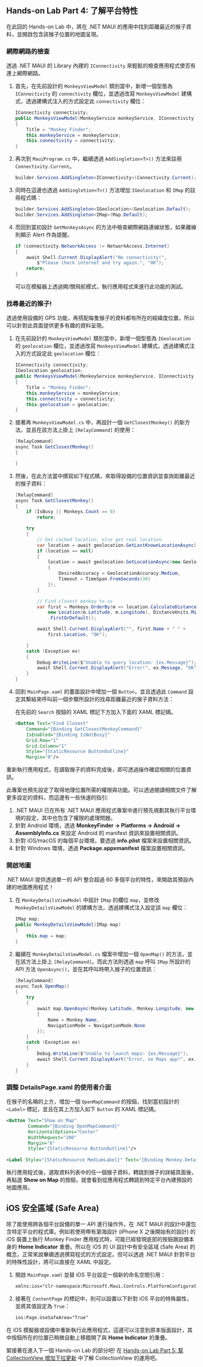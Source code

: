 ## Hands-on Lab Part 4: 了解平台特性

在此回的 Hands-on Lab 中，將在 .NET MAUI 的應用中找到距離最近的猴子資料，並開啟包含該猴子位置的地圖呈現。

### 網際網路的檢查

透過 .NET MAUI 的 Library 內建的 `IConnectivity` 來輕鬆的檢查應用程式使否有連上網際網路。

1. 首先，在先前設計的 `MonkeysViewModel` 類別當中，新增一個型態為 `IConnectivity` 的 `connectivity` 欄位，並透過改寫 `MonkeysViewModel` 建構式，透過建構式注入的方式設定此 `connectivity` 欄位：

    ```csharp
    IConnectivity connectivity;
    public MonkeysViewModel(MonkeyService monkeyService, IConnectivity connectivity)
    {
        Title = "Monkey Finder";
        this.monkeyService = monkeyService;
        this.connectivity = connectivity;
    }
    ```

2. 再次到 `MauiProgram.cs` 中，繼續透過 `AddSingletion<T>()` 方法來註冊 `Connectivity.Current`。

    ```csharp
    builder.Services.AddSingleton<IConnectivity>(Connectivity.Current);
    ```

3. 同時在這邊也透過 `AddSingletion<T>()` 方法增加 `IGeolocation` 和 `IMap` 的註冊程式碼：

    ```csharp
    builder.Services.AddSingleton<IGeolocation>(Geolocation.Default);
    builder.Services.AddSingleton<IMap>(Map.Default);
    ```

4. 而回到當初設計 `GetMonkeysAsync` 的方法中檢查網際網路連線狀態，如果離線則顯示 Alert 作為提醒。


    ```csharp
    if (connectivity.NetworkAccess != NetworkAccess.Internet)
    {
        await Shell.Current.DisplayAlert("No connectivity!",
            $"Please check internet and try again.", "OK");
        return;
    }
    ```

   可以在模擬器上透過開/關飛航模式，執行應用程式來進行此功能的測試。


### 找尋最近的猴子!

透過使用設備的 GPS 功能，再搭配每隻猴子的資料都有所在的經緯度位置，所以可以針對此頁面提供更多有趣的資料呈現。

1. 在先前設計的 `MonkeysViewModel` 類別當中，新增一個型態為 `IGeolocation` 的 `geolocation` 欄位，並透過改寫 `MonkeysViewModel` 建構式，透過建構式注入的方式設定此 `geolocation` 欄位：

    ```csharp
    IConnectivity connectivity;
    IGeolocation geolocation;
    public MonkeysViewModel(MonkeyService monkeyService, IConnectivity connectivity, IGeolocation geolocation)
    {
        Title = "Monkey Finder";
        this.monkeyService = monkeyService;
        this.connectivity = connectivity;
        this.geolocation = geolocation;
    }
    ```

2. 接著再 `MonkeysViewModel.cs` 中，再設計一個 `GetClosestMonkey()` 的新方法，並且在該方法上掛上 `[RelayCommand]` 的使用：

    ```csharp
    [RelayCommand]
    async Task GetClosestMonkey()
    {

    }
    ```

3. 然後，在此方法當中撰寫如下程式碼，來取得設備的位置資訊並查詢距離最近的猴子資料：

    ```csharp
    [RelayCommand]
    async Task GetClosestMonkey()
    {
        if (IsBusy || Monkeys.Count == 0)
            return;

        try
        {
            // Get cached location, else get real location.
            var location = await geolocation.GetLastKnownLocationAsync();
            if (location == null)
            {
                location = await geolocation.GetLocationAsync(new GeolocationRequest
                {
                    DesiredAccuracy = GeolocationAccuracy.Medium,
                    Timeout = TimeSpan.FromSeconds(30)
                });
            }

            // Find closest monkey to us
            var first = Monkeys.OrderBy(m => location.CalculateDistance(
                new Location(m.Latitude, m.Longitude), DistanceUnits.Miles))
                .FirstOrDefault();

            await Shell.Current.DisplayAlert("", first.Name + " " +
                first.Location, "OK");

        }
        catch (Exception ex)
        {
            Debug.WriteLine($"Unable to query location: {ex.Message}");
            await Shell.Current.DisplayAlert("Error!", ex.Message, "OK");
        }
    }
    ```

4. 回到 `MainPage.xaml` 的畫面設計中增加一個 `Button`，並且透過此 `Command` 設定其繫結來呼叫前一個步驟所設計的找尋距離最近的猴子資料方法：

    在先前的 `Search` 按鈕的 XAML 標記下方加入下面的 XAML 標記碼。

    ```xml
    <Button Text="Find Closest" 
        Command="{Binding GetClosestMonkeyCommand}"
        IsEnabled="{Binding IsNotBusy}"
        Grid.Row="1"
        Grid.Column="1"
        Style="{StaticResource ButtonOutline}"
        Margin="8"/>
    ```

重新執行應用程式，在讀取猴子的資料完成後，即可透過操作確認相關的位置資訊。

此專案也預先設定了取得地理位置所需的權限與功能。可以透過閱讀相關文件了解更多設定的資料，而這邊有一些快速的指引:

1. .NET MAUI 已在所有 .NET MAUI 應用程式專案中進行預先規劃其執行平台環境的設定，其中也包含了權限的處理問題。
2. 針對 Android 環境，透過 **MonkeyFinder -> Platforms -> Android -> AssemblyInfo.cs** 來設定 Android 的 manifest 資訊來設置相關資訊。
3. 針對 iOS/macOS 的每個平台環境，要透過 **info.plist** 檔案來設置相關資訊。
4. 針對 Windows 環境，透過 **Package.appxmanifest** 檔案設置相關資訊。


### 開啟地圖

.NET MAUI 提供透過單一的 API 整合超過 60 多個平台的特性，來開啟其預設內建的地圖應用程式！

1. 在 `MonkeyDetailsViewModel` 中設計 `IMap` 的欄位 `map`，並修改 `MonkeyDetailsViewModel` 的建構方法，透過建構式注入設定該 `map` 欄位：

    ```csharp
    IMap map;
    public MonkeyDetailsViewModel(IMap map)
    {
        this.map = map;
    }
    ```

2. 繼續在 `MonkeyDetailsViewModel.cs` 檔案中增加一個 `OpenMap()` 的方法，並在該方法上掛上 `[RelayCommand]`。而此方法則透過 `map` 呼叫 `IMap` 所設計的 API 方法 `OpenAsync()`，並在其呼叫時帶入猴子的位置資訊：

    ```csharp
    [RelayCommand]
    async Task OpenMap()
    {
        try
        {
            await map.OpenAsync(Monkey.Latitude, Monkey.Longitude, new MapLaunchOptions
            {
                Name = Monkey.Name,
                NavigationMode = NavigationMode.None
            });
        }
        catch (Exception ex)
        {
            Debug.WriteLine($"Unable to launch maps: {ex.Message}");
            await Shell.Current.DisplayAlert("Error, no Maps app!", ex.Message, "OK");
        }
    }

    ```

### 調整 DetailsPage.xaml 的使用者介面

在猴子的名稱的上方，增加一個 `OpenMapCommand` 的按鈕，找到當初設計的 `<Label>` 標記，並且在其上方加入如下 `Button` 的 XAML 標記碼。

```xml
<Button Text="Show on Map" 
        Command="{Binding OpenMapCommand}"
        HorizontalOptions="Center" 
        WidthRequest="200" 
        Margin="8"
        Style="{StaticResource ButtonOutline}"/>
                
<Label Style="{StaticResource MediumLabel}" Text="{Binding Monkey.Details}" />
```

執行應用程式後，選取資料列表中的任一個猴子資料，轉跳到猴子的詳細頁面後，再點選 **Show on Map** 的按鈕，就會看到從應用程式轉跳到特定平台內建預設的地圖應用。

## iOS 安全區域 (Safe Area)

除了能使用跨各個平台設備的單一 API 進行操作外，在 .NET MAUI 的設計中還包含特定平台的程式庫。例如若使用帶有瀏海設計 (iPhone X 之後開始有的設計) 的 iOS 裝置上執行 Monkey Finder 應用程式時，可能已經發現底部的按鈕跟設備本身的 **Home Indicator** 重疊。所以在 iOS 的 UI 設計中有安全區域 (Safe Area) 的概念，正常來說畢續透過撰寫程式的方式設定。但可以透過 .NET MAUI 針對平台的特殊性設計，將可以直接在 XAML 中設定。

1. 開啟 `MainPage.xaml` 並替 iOS 平台設定一個新的命名空間引用：

    ```xml
    xmlns:ios="clr-namespace:Microsoft.Maui.Controls.PlatformConfiguration.iOSSpecific;assembly=Microsoft.Maui.Controls"
    ```

2. 接著在 `ContentPage` 的標記中，則可以設置以下針對 iOS 平台的特殊屬性，並將其值設定為 `True`：

    ```xml
    ios:Page.UseSafeArea="True"
    ```
    
在 iOS 模擬器或設備中重新執行此應用程式，這邊可以注意到原本版面設計，其中按鈕所在的位置已稍微自動上移錯開了與 **Home Indicator** 的重疊。

緊接著在進入下一個 Hands-on Lab 的部分吧! 在 [Hands-on Lab Part 5: 幫 CollectionView 增加下拉更新](../Part%205%20-%20CollectionView/README.zh-tw.md) 中了解 CollectionView 的運用吧。
